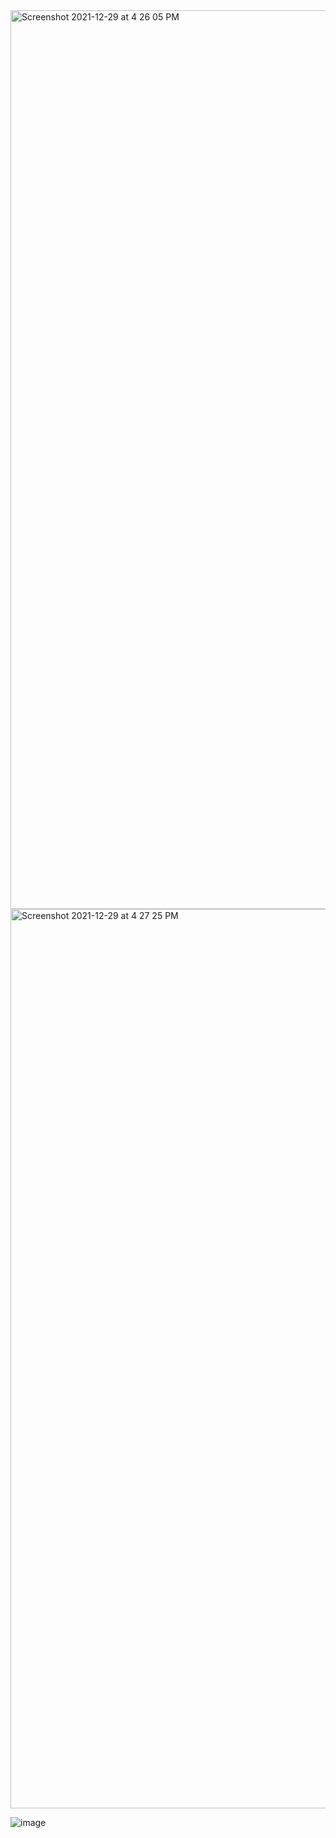 

<img width="1438" alt="Screenshot 2021-12-29 at 4 26 05 PM" src="https://user-images.githubusercontent.com/71596140/147655160-06340854-425d-49a6-936b-9b5b189c5d3f.png">


<img width="1439" alt="Screenshot 2021-12-29 at 4 27 25 PM" src="https://user-images.githubusercontent.com/71596140/147655250-f2558367-c2a8-41cf-bfcf-17666a70a637.png">


![image](https://user-images.githubusercontent.com/71596140/147655711-b3c55e35-febf-4153-b1d5-7891e27140c3.png)

